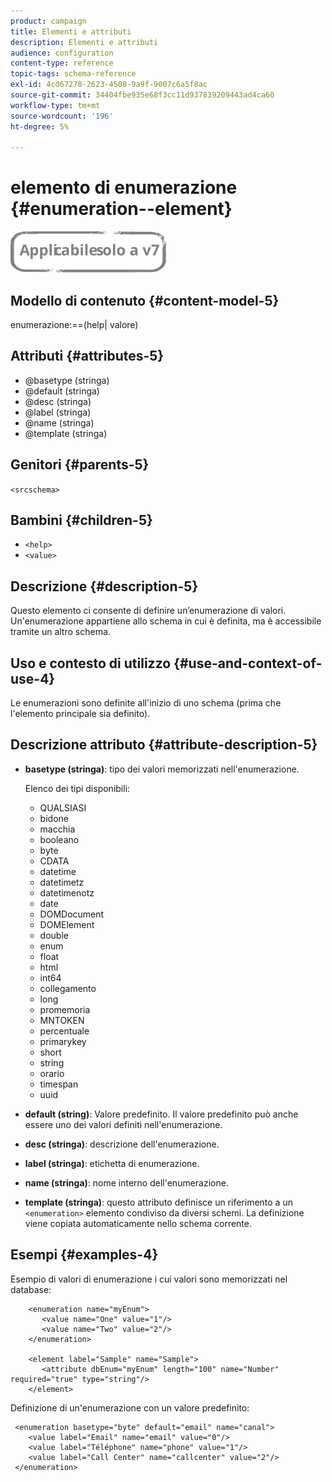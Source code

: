 ```yaml
---
product: campaign
title: Elementi e attributi
description: Elementi e attributi
audience: configuration
content-type: reference
topic-tags: schema-reference
exl-id: 4cd67278-2623-4508-9a9f-9007c6a5f8ac
source-git-commit: 34404fbe935e68f3cc11d937839209443ad4ca60
workflow-type: tm+mt
source-wordcount: '196'
ht-degree: 5%

---
```


# elemento di enumerazione {#enumeration--element}

![](../../../assets/v7-only.svg)

## Modello di contenuto {#content-model-5}

enumerazione:==(help| valore)

## Attributi {#attributes-5}

* @basetype (stringa)
* @default (stringa)
* @desc (stringa)
* @label (stringa)
* @name (stringa)
* @template (stringa)

## Genitori {#parents-5}

`<srcschema>`

## Bambini {#children-5}

* `<help>`
* `<value>`

## Descrizione {#description-5}

Questo elemento ci consente di definire un’enumerazione di valori. Un&#39;enumerazione appartiene allo schema in cui è definita, ma è accessibile tramite un altro schema.

## Uso e contesto di utilizzo {#use-and-context-of-use-4}

Le enumerazioni sono definite all&#39;inizio di uno schema (prima che l&#39;elemento principale sia definito).

## Descrizione attributo {#attribute-description-5}

* **basetype (stringa)**: tipo dei valori memorizzati nell&#39;enumerazione.

   Elenco dei tipi disponibili:

   * QUALSIASI
   * bidone
   * macchia
   * booleano
   * byte
   * CDATA
   * datetime
   * datetimetz
   * datetimenotz
   * date
   * DOMDocument
   * DOMElement
   * double
   * enum
   * float
   * html
   * int64
   * collegamento
   * long
   * promemoria
   * MNTOKEN
   * percentuale
   * primarykey
   * short
   * string
   * orario
   * timespan
   * uuid

* **default (string)**: Valore predefinito. Il valore predefinito può anche essere uno dei valori definiti nell&#39;enumerazione.
* **desc (stringa)**: descrizione dell&#39;enumerazione.
* **label (stringa)**: etichetta di enumerazione.
* **name (stringa)**: nome interno dell&#39;enumerazione.
* **template (stringa)**: questo attributo definisce un riferimento a un `<enumeration>` elemento condiviso da diversi schemi. La definizione viene copiata automaticamente nello schema corrente.

## Esempi {#examples-4}

Esempio di valori di enumerazione i cui valori sono memorizzati nel database:

```
    <enumeration name="myEnum">
       <value name="One" value="1"/>
       <value name="Two" value="2"/>
    </enumeration>

    <element label="Sample" name="Sample">
       <attribute dbEnum="myEnum" length="100" name="Number" required="true" type="string"/>
    </element>
```

Definizione di un&#39;enumerazione con un valore predefinito:

```
 <enumeration basetype="byte" default="email" name="canal">
    <value label="Email" name="email" value="0"/> 
    <value label="Téléphone" name="phone" value="1"/>
    <value label="Call Center" name="callcenter" value="2"/>
 </enumeration>
```
